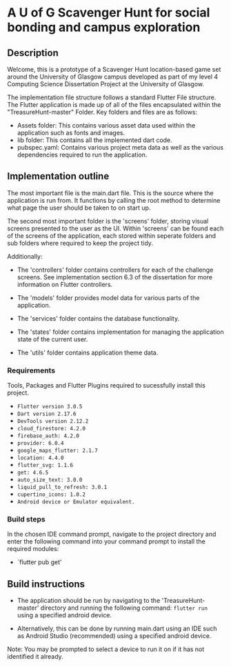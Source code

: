 # A U of G Scavenger Hunt for social bonding and campus exploration

## Description

Welcome, this is a prototype of a Scavenger Hunt location-based game set around the University of Glasgow campus developed as part of my level 4 Computing Science Dissertation Project at the University of Glasgow.

The implementation file structure follows a standard Flutter File structure. The Flutter application is made up of all of the files encapsulated within the "TreasureHunt-master" Folder. Key folders and files are as follows:
- Assets folder: This contains various asset data used within the application such as fonts and images.
- lib folder: This contains all the implemented dart code.
- pubspec.yaml: Contains various project meta data as well as the various dependencies required to run the application.

## Implementation outline

The most important file is the main.dart file. This is the source where the application is run from. It functions by calling the root method to determine what page the user should be taken to on start up.

The second most important folder is the 'screens' folder, storing visual screens presented to the user as the UI. Within 'screens' can be found each of the screens of the application, each stored within seperate folders and sub folders where required to keep the project tidy.


Additionally:
- The 'controllers' folder contains controllers for each of the challenge screens. See implementation section 6.3 of the dissertation for more information on Flutter controllers.

- The 'models' folder provides model data for various parts of the application.

- The 'services' folder contains the database functionality.

- The 'states' folder contains implementation for managing the application state of the current user.

- The 'utils' folder contains application theme data.

### Requirements

Tools, Packages and Flutter Plugins required to sucessfully install this project.
- `Flutter version 3.0.5`
- `Dart version 2.17.6`
- `DevTools version 2.12.2` 
- `cloud_firestore: 4.2.0`
-  `firebase_auth: 4.2.0`
-  `provider: 6.0.4`
-  `google_maps_flutter: 2.1.7`
-  `location: 4.4.0`
-  `flutter_svg: 1.1.6`
-  `get: 4.6.5`
-  `auto_size_text: 3.0.0`
-  `liquid_pull_to_refresh: 3.0.1`
- `cupertino_icons: 1.0.2`
- `Android device or Emulator equivalent.`

### Build steps

In the chosen IDE command prompt, navigate to the project directory and enter the following command into your command prompt to install the required modules:
- `flutter pub get'


## Build instructions

- The application should be run by navigating to the 'TreasureHunt-master' directory and running the following command: `flutter run` using a specified android device.

- Alternatively, this can be done by running main.dart using an IDE such as Android Studio (recommended) using a specified android device. 

Note: You may be prompted to select a device to run it on if it has not identified it already.
